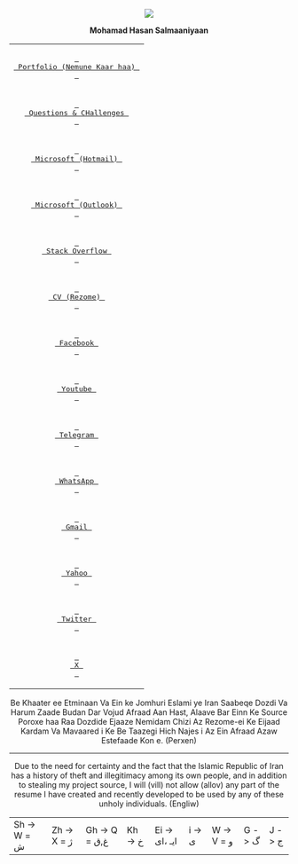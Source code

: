 <p align='center'>
 <img src="https://lh3.googleusercontent.com/a/ACg8ocKU6LTF-Ba4aBVlLdnogNVDczyhSwQZHi63tCOLbno2pvLR6fJB=s150-c-no">
</p>
  
<p align='center'>
  <strong>Mohamad Hasan Salmaaniyaan</strong>
</p>
<div align="center">
   <table>
    
   <tr>
        <td colspan='2'>
             <p align='center'><a href="https://github.com/mohamadhasansalmaaniyaan72/Portfolio-Nemune-Kaar-haa-/releases/download/main/Portfolio.Nemune.Kaar.haa.pdf"><kbd> <br> Portfolio (Nemune Kaar haa) <br> </kbd></a></p>
        </td>
   </tr>
    
   <tr>
       <td colspan='2'>
             <p align='center'><a href="https://github.com/mohamadhasansalmaaniyaan72/Questions-CHallenges/issues"><kbd> <br> Questions & CHallenges <br> </kbd></a></p>
       </td>
   </tr>

  <tr>
       <td colspan='2'>
             <p align='center'><a href="https://learn.microsoft.com/en-us/users/mohammadhasansalmanian-5415/"><kbd> <br> Microsoft (Hotmail) <br> </kbd></a></p>
       </td>
  </tr>
 
  <tr>
       <td colspan='2'>
             <p align='center'><a href="https://learn.microsoft.com/en-us/users/mohamadhasansalmaaniyaan-1957/"><kbd> <br> Microsoft (Outlook) <br> </kbd></a></p>
       </td>
  </tr>
   
   <tr>
       <td colspan='2'>
             <p align='center'><a href="https://stackoverflow.com/users/5234401/mohamad-hasan-salmaaniyaan"><kbd> <br> Stack Overflow <br> </kbd></a></p>
       </td>
   </tr>
  
   <tr>
       <td colspan='2'>
             <p align='center'><a href="https://cvbuilder.me/resume/fa/10638339-54f0-452f-9666-87ba49ff7dea"><kbd> <br> CV (Rezome) <br> </kbd></a></p>
       </td>
   </tr>
    
   <tr>
       <td colspan='2'>
             <p align='center'><a href="https://www.facebook.com/mohamad.hasan.salmaaniyaan"><kbd> <br> Facebook <br> </kbd></a></p>
       </td>
   </tr>

   <tr>
       <td colspan='2'>
             <p align='center'><a href="https://www.youtube.com/@mohamadhasansalmaaniyaan"><kbd> <br> Youtube <br> </kbd></a></p>
       </td>
   </tr>
   
   <tr>
       <td colspan='2'>
             <p align='center'><a href="https://t.me/Mohamad_Hasan_Salmaaniyaan"><kbd> <br> Telegram <br> </kbd></a></p>
       </td>
   </tr>
   
   <tr>
       <td colspan='2'>
             <p align='center'><a href="https://wa.me/989130226121"><kbd> <br> WhatsApp <br> </kbd></a></p>
       </td>
   </tr>
   
   <tr>
       <td colspan='2'>
             <p align='center'><a href="mailto:mh.salmanian@gmail.com"><kbd> <br> Gmail <br> </kbd></a></p>
       </td>
   </tr>
   
   <tr>
       <td colspan='2'>
             <p align='center'><a href="mailto:mh.salmanian@yahoo.com"><kbd> <br> Yahoo <br> </kbd></a></p>
       </td>
   </tr>
   
   <tr>
       <td colspan='2'>
         <p align='center'><a href="https://twitter.com/salmaaniyaan72"><kbd> <br> Twitter <br> </kbd></a></p>
       </td>
   </tr>
   
   <tr>
       <td colspan='2'>
             <p align='center'><a href="https://x.com/salmaaniyaan72"><kbd> <br> X <br> </kbd></a></p>
       </td>
   </tr>
 </table>

Be Khaater ee Etminaan Va Ein ke Jomhuri Eslami ye Iran Saabeqe Dozdi Va Harum Zaade Budan Dar Vojud Afraad Aan Hast, Alaave Bar Einn Ke Source Poroxe haa Raa
Dozdide Ejaaze Nemidam Chizi Az Rezome-ei Ke Eijaad Kardam Va Mavaared i Ke Be Taazegi Hich Najes i Az Ein Afraad Azaw Estefaade Kon e. (Perxen)

----
Due to the need for certainty and the fact that the Islamic Republic of Iran has a history of theft and illegitimacy among its own people, and in addition to stealing my project source, I will (vill) not allow (allov) any part of the resume I have created and recently developed to be used by any of these unholy individuals. (Engliw)

<table>
 <tr>
  <td>
   Sh -> W = ش
  </td>
   
  <td>
   Zh -> X = ژ
  </td>

  <td>
   Gh -> Q = غ,ق
  </td>

  <td>
   Kh -> خ
  </td>

  <td>
   Ei -> ایـ ،ای
  </td>

  <td>
   i -> ی
  </td>

  <td>
   W -> V = و
  </td>

  <td>
   G -> گ
  </td>

   <td>
   J -> ج
  </td>
 </tr>
</table>


</div>
